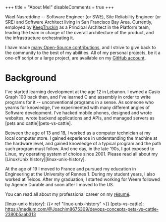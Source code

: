 +++
title = "About Me!"
disableComments = true
+++

Wael Nasreddine -- Software Engineer (or SWE), Site Reliability Engineer (or
SRE) and Software Architect living in San Francisco Bay Area. Currently,
employed by [KeepTruckin][keeptruckin] as a Principal Architect in the Platform
team, leading the team in charge of the overall architecture of the product,
and the infrastructure orchestrating it.

I have made [many Open-Source contributions][os-contribs], and I strive to give
back to the community to the best of my abilities. All of my personal projects,
be it a one-off script or a large project, are available on my [GitHub
account][my-github].

# Background

I've started learning development at the age 12 in Lebanon. I owned a Casio
Graph 100 back then, and I've learned C and assembly in order to write programs
for it -- unconventional programs in a sense. As someone who yearns for
knowledge, I've experimented with many different angles of Software
development. I've hacked mobile phones, designed and wrote websites, wrote
backend applications and APIs, and managed servers as [pets and cattle][pets-vs-cattle].

Between the age of 13 and 18, I worked as a computer technician at my local
computer store. I gained experience in understanding the machine at the
hardware level, and gained knowledge of a typical program and the path such
program must follow. And one day, in the late '90s, I got exposed to Linux, my
operating system of choice since 2001. Please read all about my [Linux/Unix
history][linux-unix-history].

At the age of 19 I moved to France and pursued my education in Engineering at
the University of Rennes 1. During my student years, I also worked at Telcos.
After my graduation, I started working for Weem followed by Agence Durable and
soon after I moved to the US.

You can read all about my professional career on my [résumé][cv-en].

[os-contribs]: https://github.com/pulls?q=author%3Akalbasit+sort%3Aupdated-desc
[my-github]: https://github.com/kalbasit
[keeptruckin]: https://KeepTruckin.com
[cv-en]: /cv-en.pdf
[linux-unix-history]: {{< ref "linux-unix-history" >}}
[pets-vs-cattle]: https://medium.com/@Joachim8675309/devops-concepts-pets-vs-cattle-2380b5aab313
